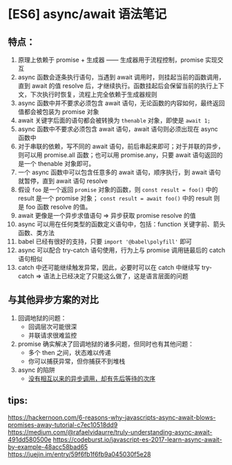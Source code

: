 # [ES6] async/await 语法笔记

## 特点：

1.  原理上依赖于 promise + 生成器 —— 生成器用于流程控制，promise 实现交互
2.  async 函数会逐条执行语句，当遇到 await 调用时，则挂起当前的函数调用，直到 await 的值 resolve 后，才继续执行。函数挂起后会保留当前的执行上下文，下次执行时恢复，流程上完全依赖于生成器规则
3.  async 函数中并不要求必须包含 await 语句，无论函数的内容如何，最终返回值都会被包装为 promise 对象
4.  await 关键字后面的语句都会被转换为 `thenable` 对象，即使是 `await 1;`
5.  async 函数中不要求必须包含 await 语句，await 语句则必须出现在 async 函数中
6.  对于串联的依赖，写不同的 await 语句，前后串起来即可；对于并联的异步，则可以用 promise.all 函数；也可以用 promise.any，只要 await 语句返回的是一个 thenable 对象即可。
7.  一个 async 函数中可以包含任意多的 await 语句，顺序执行，到 await 语句就暂停，直到 await 语句 resolve
8.  假设 `foo` 是一个返回 `promise` 对象的函数，则 `const result = foo()` 中的 result 是一个 promise 对象； `const result = await foo()` 中的 result 则是 foo 函数 resolve 的值。
9.  await 更像是一个异步求值语句 => 异步获取 promise resolve 的值
10. async 可以用在任何类型的函数定义语句中，包括：function 关键字前、箭头函数、类方法
11. babel 已经有很好的支持，只要 `import '@babel\polyfill'` 即可
12. async 可以配合 try-catch 语句使用，行为上与 promise 调用链最后的 catch 语句相似
13. catch 中还可能继续触发异常，因此，必要时可以在 catch 中继续写 try-catch => 语法上已经决定了只能这么做了，这是语言层面的问题

## 与其他异步方案的对比

1.  回调地狱的问题：
    - 回调层次可能很深
    - 并联请求很难监控
1.  promise 确实解决了回调地狱的诸多问题，但同时也有其他问题：
    - 多个 then 之间，状态难以传递
    - 你可以捕获异常，但你捕获不到堆栈
1.  async 的陷阱
    - [没有相互以来的异步调用，却有先后等待的次序](https://medium.freecodecamp.org/avoiding-the-async-await-hell-c77a0fb71c4c)

## tips:

https://hackernoon.com/6-reasons-why-javascripts-async-await-blows-promises-away-tutorial-c7ec10518dd9
https://medium.com/@rafaelvidaurre/truly-understanding-async-await-491dd580500e
https://codeburst.io/javascript-es-2017-learn-async-await-by-example-48acc58bad65
https://juejin.im/entry/59f6fb1f6fb9a045030f5e28
